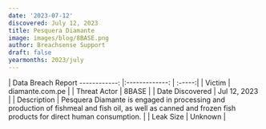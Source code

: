 ```yaml
---
date: '2023-07-12'
discovered: July 12, 2023
title: Pesquera Diamante
image: images/blog/8BASE.png
author: Breachsense Support
draft: false
yearmonths: 2023/july
---
```



| Data Breach Report
------------:     |:-------------:    | :-----:|
| Victim      | diamante.com.pe      | 
| Threat Actor      | 8BASE      | 
| Date Discovered      | Jul 12, 2023      | 
| Description      | Pesquera Diamante is engaged in processing and production of fishmeal and fish oil, as well as canned and frozen fish products for direct human consumption.      | 
| Leak Size      | Unknown      | 

